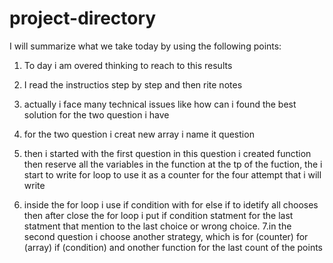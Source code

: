 # project-directory

I will summarize what we take today by using the following points:

1. To day i am overed thinking to reach to this results
2. I read the instructios step by step and then rite notes
3. actually i face many technical issues like how can i found the best solution for the two question i have

4. for the two question i creat new array i name it question
5. then i started with the first question in this question i created function then reserve all the variables in the function at the tp of the fuction, the i start to write for loop to use it as a counter for the four attempt that i will write
6. inside the for loop i use if condition with for else if to idetify all chooses then after close the for loop i put if condition statment for the last statment that mention to the last choice or wrong choice.
   7.in the second question i choose another strategy, which is for (counter) for (array) if (condition) and onother function for the last count of the points
